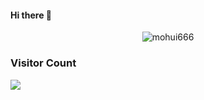 #### Hi there 👋
<p align="center"> <img src="https://github-readme-stats.vercel.app/api?username=mohui666&show_icons=true&theme=gotham" alt="mohui666" />

  
  
  ### Visitor Count
<img src="https://profile-counter.glitch.me/mohui666/count.svg" />

